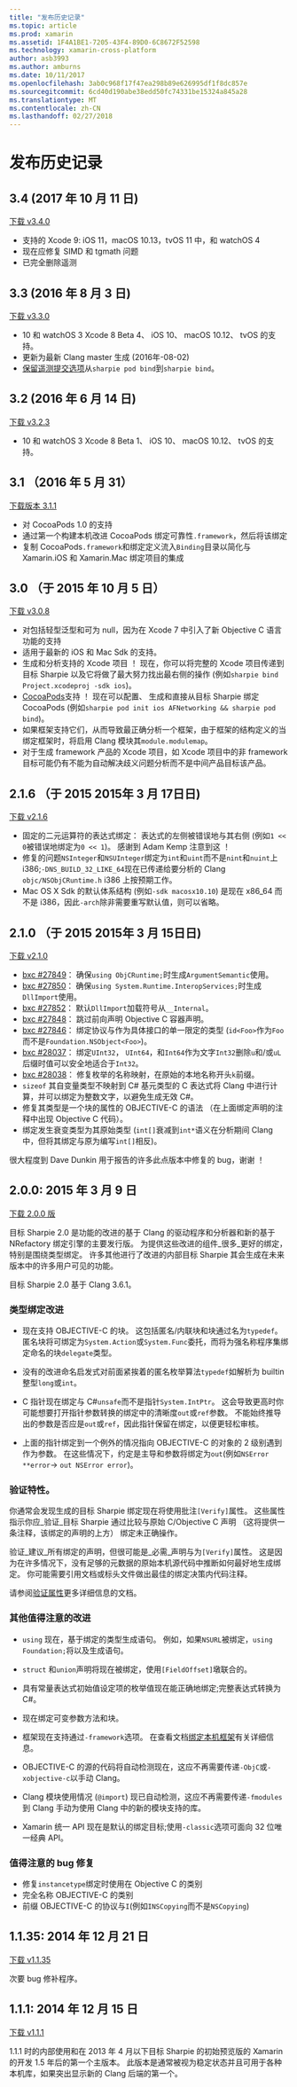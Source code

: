 ```yaml
---
title: "发布历史记录"
ms.topic: article
ms.prod: xamarin
ms.assetid: 1F4A1BE1-7205-43F4-89D0-6C8672F52598
ms.technology: xamarin-cross-platform
author: asb3993
ms.author: amburns
ms.date: 10/11/2017
ms.openlocfilehash: 3ab0c968f17f47ea298b89e626995df1f8dc857e
ms.sourcegitcommit: 6cd40d190abe38edd50fc74331be15324a845a28
ms.translationtype: MT
ms.contentlocale: zh-CN
ms.lasthandoff: 02/27/2018
---
```

# <a name="release-history"></a>发布历史记录

## <a name="34-october-11-2017"></a>3.4 (2017 年 10 月 11 日)

[下载 v3.4.0](https://dl.xamarin.com/objective-sharpie/ObjectiveSharpie-3.4.0.pkg)

* 支持的 Xcode 9: iOS 11，macOS 10.13，tvOS 11 中，和 watchOS 4
* 现在应修复 SIMD 和 tgmath 问题
* 已完全删除遥测

## <a name="33-august-3-2016"></a>3.3 (2016 年 8 月 3 日)

[下载 v3.3.0](https://download.xamarin.com/objective-sharpie/ObjectiveSharpie-3.3.0.pkg)

* 10 和 watchOS 3 Xcode 8 Beta 4、 iOS 10、 macOS 10.12、 tvOS 的支持。
* 更新为最新 Clang master 生成 (2016年-08-02)
* [保留遥测提交选项](https://twitter.com/Symbiatch/status/760373403878559744)从`sharpie pod bind`到`sharpie bind`。

## <a name="32-june-14-2016"></a>3.2 (2016 年 6 月 14 日)

[下载 v3.2.3](https://download.xamarin.com/objective-sharpie/ObjectiveSharpie-3.2.3.pkg)

* 10 和 watchOS 3 Xcode 8 Beta 1、 iOS 10、 macOS 10.12、 tvOS 的支持。

## <a name="31-may-31-2016"></a>3.1 （2016 年 5 月 31）

[下载版本 3.1.1](https://download.xamarin.com/objective-sharpie/ObjectiveSharpie-3.1.1.pkg)

* 对 CocoaPods 1.0 的支持
* 通过第一个构建本机改进 CocoaPods 绑定可靠性`.framework`，然后将该绑定
* 复制 CocoaPods`.framework`和绑定定义流入`Binding`目录以简化与 Xamarin.iOS 和 Xamarin.Mac 绑定项目的集成

## <a name="30-october-5-2015"></a>3.0 （于 2015 年 10 月 5 日）

[下载 v3.0.8](https://download.xamarin.com/objective-sharpie/ObjectiveSharpie-3.0.8.pkg)

* 对包括轻型泛型和可为 null，因为在 Xcode 7 中引入了新 Objective C 语言功能的支持
* 适用于最新的 iOS 和 Mac Sdk 的支持。
* 生成和分析支持的 Xcode 项目 ！ 现在，你可以将完整的 Xcode 项目传递到目标 Sharpie 以及它将做了最大努力找出最右侧的操作 (例如`sharpie bind Project.xcodeproj -sdk ios`)。
* [CocoaPods](https://cocoapods.org)支持 ！ 现在可以配置、 生成和直接从目标 Sharpie 绑定 CocoaPods (例如`sharpie pod init ios AFNetworking && sharpie pod bind`)。
* 如果框架支持它们，从而导致最正确分析一个框架，由于框架的结构定义的当绑定框架时，将启用 Clang 模块其`module.modulemap`。
* 对于生成 framework 产品的 Xcode 项目，如 Xcode 项目中的非 framework 目标可能仍有不能为自动解决歧义问题分析而不是中间产品目标该产品。

## <a name="216-march-17-2015"></a>2.1.6 （于 2015 2015年 3 月 17日日)

[下载 v2.1.6](https://download.xamarin.com/objective-sharpie/ObjectiveSharpie-2.1.6.pkg)

* 固定的二元运算符的表达式绑定： 表达式的左侧被错误地与其右侧 (例如`1 << 0`被错误地绑定为`0 << 1`)。 感谢到 Adam Kemp 注意到这 ！
* 修复的问题`NSInteger`和`NSUInteger`绑定为`int`和`uint`而不是`nint`和`nuint`上 i386;`-DNS_BUILD_32_LIKE_64`现在已传递给要分析的 Clang `objc/NSObjCRuntime.h` i386 上按预期工作。
* Mac OS X Sdk 的默认体系结构 (例如`-sdk macosx10.10`) 是现在 x86_64 而不是 i386，因此`-arch`除非需要重写默认值，则可以省略。

## <a name="210-march-15-2015"></a>2.1.0 （于 2015 2015年 3 月 15日日)

[下载 v2.1.0](https://download.xamarin.com/objective-sharpie/ObjectiveSharpie-2.1.0.pkg)

* [bxc #27849](https://bugzilla.xamarin.com/show_bug.cgi?id=27849)： 确保`using ObjCRuntime;`时生成`ArgumentSemantic`使用。
* [bxc #27850](https://bugzilla.xamarin.com/show_bug.cgi?id=27850)： 确保`using System.Runtime.InteropServices;`时生成`DllImport`使用。
* [bxc #27852](https://bugzilla.xamarin.com/show_bug.cgi?id=27852)： 默认`DllImport`加载符号从`__Internal`。
* [bxc #27848](https://bugzilla.xamarin.com/show_bug.cgi?id=27848)： 跳过前向声明 Objective C 容器声明。
* [bxc #27846](https://bugzilla.xamarin.com/show_bug.cgi?id=27846)： 绑定协议与作为具体接口的单一限定的类型 (`id<Foo>`作为`Foo`而不是`Foundation.NSObject<Foo>`)。
* [bxc #28037](https://bugzilla.xamarin.com/show_bug.cgi?id=28037)： 绑定`UInt32`， `UInt64`，和`Int64`作为文字`Int32`删除`u`和/或`uL`后缀时值可以安全地适合于`Int32`。
* [bxc #28038](https://bugzilla.xamarin.com/show_bug.cgi?id=28038)： 修复枚举的名称映射，在原始的本地名称开头`k`前缀。
* `sizeof` 其自变量类型不映射到 C# 基元类型的 C 表达式将 Clang 中进行计算，并可以绑定为整数文字，以避免生成无效 C#。
* 修复其类型是一个块的属性的 OBJECTIVE-C 的语法 （在上面绑定声明的注释中出现 Objective C 代码）。
* 绑定发生衰变类型为其原始类型 (`int[]`衰减到`int*`语义在分析期间 Clang 中，但将其绑定与原为编写`int[]`相反)。

很大程度到 Dave Dunkin 用于报告的许多此点版本中修复的 bug，谢谢 ！

## <a name="200-march-9-2015"></a>2.0.0: 2015 年 3 月 9 日

[下载 2.0.0 版](https://download.xamarin.com/objective-sharpie/ObjectiveSharpie-2.0.0.pkg)

目标 Sharpie 2.0 是功能的改进的基于 Clang 的驱动程序和分析器和新的基于 NRefactory 绑定引擎的主要发行版。 为提供这些改进的组件_很多_更好的绑定，特别是围绕类型绑定。 许多其他进行了改进的内部目标 Sharpie 其会生成在未来版本中的许多用户可见的功能。

目标 Sharpie 2.0 基于 Clang 3.6.1。

### <a name="type-binding-improvements"></a>类型绑定改进

* 现在支持 OBJECTIVE-C 的块。 这包括匿名/内联块和块通过名为`typedef`。 匿名块将可绑定为`System.Action`或`System.Func`委托，而将为强名称程序集绑定命名的块`delegate`类型。

* 没有的改进命名启发式对前面紧挨着的匿名枚举算法`typedef`如解析为 builtin 整型`long`或`int`。

* C 指针现在绑定与 C#`unsafe`而不是指针`System.IntPtr`。 这会导致更高时你可能想要打开指针参数转换的绑定中的清晰度`out`或`ref`参数。 不能始终推导出的参数是否应是`out`或`ref`，因此指针保留在绑定，以便更轻松审核。

* 上面的指针绑定到一个例外的情况指向 OBJECTIVE-C 的对象的 2 级别遇到作为参数。 在这些情况下，约定是主导和参数将绑定为`out`(例如`NSError **error`→ `out NSError error`)。

### <a name="verify-attribute"></a>验证特性。

你通常会发现生成的目标 Sharpie 绑定现在将使用批注`[Verify]`属性。 这些属性指示你应_验证_目标 Sharpie 通过比较与原始 C/Objective C 声明 （这将提供一条注释，该绑定的声明的上方） 绑定未正确操作。

验证_建议_所有绑定的声明，但很可能是_必需_声明与为`[Verify]`属性。 这是因为在许多情况下，没有足够的元数据的原始本机源代码中推断如何最好地生成绑定。 你可能需要引用文档或标头文件做出最佳的绑定决策内代码注释。

请参阅[验证属性](~/cross-platform/macios/binding/objective-sharpie/platform/verify.md)更多详细信息的文档。

### <a name="other-notable-improvements"></a>其他值得注意的改进

* `using` 现在，基于绑定的类型生成语句。 例如，如果`NSURL`被绑定，`using Foundation;`将以及生成语句。

* `struct` 和`union`声明将现在被绑定，使用`[FieldOffset]`墩联合的。

* 具有常量表达式初始值设定项的枚举值现在能正确地绑定;完整表达式转换为 C#。

* 现在绑定可变参数方法和块。

* 框架现在支持通过`-framework`选项。 在查看文档[绑定本机框架](http://developer.xamarin.com/guides/ios/advanced_topics/binding_objective-c/objective_sharpie/#frameworks)有关详细信息。

* OBJECTIVE-C 的源的代码将自动检测现在，这应不再需要传递`-ObjC`或`-xobjective-c`以手动 Clang。

* Clang 模块使用情况 (`@import`) 现已自动检测，这应不再需要传递`-fmodules`到 Clang 手动为使用 Clang 中的新的模块支持的库。

* Xamarin 统一 API 现在是默认的绑定目标;使用`-classic`选项可面向 32 位唯一经典 API。

### <a name="notable-bug-fixes"></a>值得注意的 bug 修复

* 修复`instancetype`绑定时使用在 Objective C 的类别
* 完全名称 OBJECTIVE-C 的类别
* 前缀 OBJECTIVE-C 的协议与`I`(例如`INSCopying`而不是`NSCopying`)

## <a name="1135-december-21-2014"></a>1.1.35: 2014 年 12 月 21 日

[下载 v1.1.35](https://download.xamarin.com/objective-sharpie/ObjectiveSharpie-1.1.35.pkg)

次要 bug 修补程序。

## <a name="111-december-15-2014"></a>1.1.1: 2014 年 12 月 15 日

[下载 v1.1.1](https://download.xamarin.com/objective-sharpie/ObjectiveSharpie-1.1.1.pkg)

1.1.1 时的内部使用和在 2013 年 4 月以下目标 Sharpie 的初始预览版的 Xamarin 的开发 1.5 年后的第一个主版本。 此版本是通常被视为稳定状态并且可用于各种本机库，如果突出显示新的 Clang 后端的第一个。

